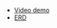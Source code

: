 - [Video demo](https://youtu.be/z9rLBowbNiM)
- [ERD](https://drive.google.com/file/d/1ohHWHwPy0EDqamMHXsPjgNJtZabxO-L_/view?usp=sharing)



